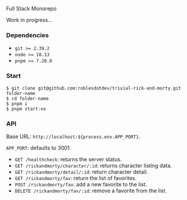 Full Stack Monorepo

Work in progress...

### Dependencies

- `git >= 2.39.2`
- `node >= 18.13`
- `pnpm >= 7.28.0`

### Start

```
$ git clone git@github.com:roblesdotdev/trivial-rick-and-morty.git folder-name
$ cd folder-name
$ pnpm i
$ pnpm start:nx
```

### API

Base URL: `http://localhost:${process.env.APP_PORT}`.

`APP_PORT`: defaults to 3001.

- `GET /healthcheck`: returns the server status.
- `GET /rickandmorty/character/:id`: returns character listing data.
- `GET /rickandmorty/detail/:id`: return character detail.
- `GET /rickandmorty/fav`: return the list of favorites.
- `POST /rickandmorty/fav`: add a new favorite to the list.
- `DELETE /rickandmorty/fav/:id`: remove a favorite from the list.
